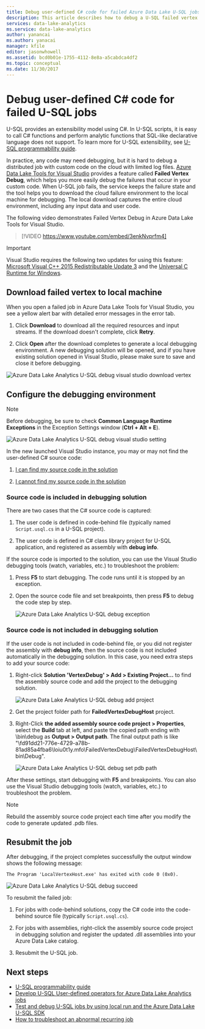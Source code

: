 ```yaml
---
title: Debug user-defined C# code for failed Azure Data Lake U-SQL jobs
description: This article describes how to debug a U-SQL failed vertex using Azure Data Lake Tools for Visual Studio.
services: data-lake-analytics
ms.service: data-lake-analytics
author: yanancai
ms.author: yanacai
manager: kfile
editor: jasonwhowell
ms.assetid: bcd0b01e-1755-4112-8e8a-a5cabdca4df2
ms.topic: conceptual
ms.date: 11/30/2017
---
```

# Debug user-defined C# code for failed U-SQL jobs

U-SQL provides an extensibility model using C#. In U-SQL scripts, it is easy to call C# functions and perform analytic functions that SQL-like declarative language does not support. To learn more for U-SQL extensibility, see [U-SQL programmability guide](https://docs.microsoft.com/azure/data-lake-analytics/data-lake-analytics-u-sql-programmability-guide#use-user-defined-functions-udf). 

In practice, any code may need debugging, but it is hard to debug a distributed job with custom code on the cloud with limited log files. [Azure Data Lake Tools for Visual Studio](http://aka.ms/adltoolsvs) provides a feature called **Failed Vertex Debug**, which helps you more easily debug the failures that occur in your custom code. When U-SQL job fails, the service keeps the failure state and the tool helps you to download the cloud failure environment to the local machine for debugging. The local download captures the entire cloud environment, including any input data and user code.

The following video demonstrates Failed Vertex Debug in Azure Data Lake Tools for Visual Studio.

> [!VIDEO https://www.youtube.com/embed/3enkNvprfm4]
>

> [!IMPORTANT]
> Visual Studio requires the following two updates for using this feature: [Microsoft Visual C++ 2015 Redistributable Update 3](https://www.microsoft.com/en-us/download/details.aspx?id=53840) and the [Universal C Runtime for Windows](https://www.microsoft.com/download/details.aspx?id=50410).
>

## Download failed vertex to local machine

When you open a failed job in Azure Data Lake Tools for Visual Studio, you see a yellow alert bar with detailed error messages in the error tab.

1. Click **Download** to download all the required resources and input streams. If the download doesn't complete, click **Retry**.

2. Click **Open** after the download completes to generate a local debugging environment. A new debugging solution will be opened, and if you have existing solution opened in Visual Studio, please make sure to save and close it before debugging.

![Azure Data Lake Analytics U-SQL debug visual studio download vertex](./media/data-lake-analytics-debug-u-sql-jobs/data-lake-analytics-download-vertex.png)

## Configure the debugging environment

> [!NOTE]
> Before debugging, be sure to check **Common Language Runtime Exceptions** in the Exception Settings window (**Ctrl + Alt + E**).

![Azure Data Lake Analytics U-SQL debug visual studio setting](./media/data-lake-analytics-debug-u-sql-jobs/data-lake-analytics-clr-exception-setting.png)

In the new launched Visual Studio instance, you may or may not find the user-defined C# source code:

1. [I can find my source code in the solution](#source-code-is-included-in-debugging-solution)

2. [I cannot find my source code in the solution](#source-code-is-not-included-in-debugging-solution)

### Source code is included in debugging solution

There are two cases that the C# source code is captured:

1. The user code is defined in code-behind file (typically named `Script.usql.cs` in a U-SQL project).

2. The user code is defined in C# class library project for U-SQL application, and registered as assembly with **debug info**.

If the source code is imported to the solution, you can use the Visual Studio debugging tools (watch, variables, etc.) to troubleshoot the problem:

1. Press **F5** to start debugging. The code runs until it is stopped by an exception.

2. Open the source code file and set breakpoints, then press **F5** to debug the code step by step.

    ![Azure Data Lake Analytics U-SQL debug exception](./media/data-lake-analytics-debug-u-sql-jobs/data-lake-analytics-debug-exception.png)

### Source code is not included in debugging solution

If the user code is not included in code-behind file, or you did not register the assembly with **debug info**, then the source code is not included automatically in the debugging solution. In this case, you need extra steps to add your source code:

1. Right-click **Solution 'VertexDebug' > Add > Existing Project...** to find the assembly source code and add the project to the debugging solution.

    ![Azure Data Lake Analytics U-SQL debug add project](./media/data-lake-analytics-debug-u-sql-jobs/data-lake-analytics-add-project-to-debug-solution.png)

2. Get the project folder path for **FailedVertexDebugHost** project. 

3. Right-Click **the added assembly source code project > Properties**, select the **Build** tab at left, and paste the copied path ending with \bin\debug as **Output > Output path**. The final output path is like "<DataLakeTemp path>\fd91dd21-776e-4729-a78b-81ad85a4fba6\loiu0t1y.mfo\FailedVertexDebug\FailedVertexDebugHost\bin\Debug\".

    ![Azure Data Lake Analytics U-SQL debug set pdb path](./media/data-lake-analytics-debug-u-sql-jobs/data-lake-analytics-set-pdb-path.png)

After these settings, start debugging with **F5** and breakpoints. You can also use the Visual Studio debugging tools (watch, variables, etc.) to troubleshoot the problem.

> [!NOTE]
> Rebuild the assembly source code project each time after you modify the code to generate updated .pdb files.

## Resubmit the job

After debugging, if the project completes successfully the output window shows the following message:

    The Program 'LocalVertexHost.exe' has exited with code 0 (0x0).

![Azure Data Lake Analytics U-SQL debug succeed](./media/data-lake-analytics-debug-u-sql-jobs/data-lake-analytics-debug-succeed.png)

To resubmit the failed job:

1. For jobs with code-behind solutions, copy the C# code into the code-behind source file (typically `Script.usql.cs`).

2. For jobs with assemblies, right-click the assembly source code project in debugging solution and register the updated .dll assemblies into your Azure Data Lake catalog.

3. Resubmit the U-SQL job.

## Next steps

- [U-SQL programmability guide](data-lake-analytics-u-sql-programmability-guide.md)
- [Develop U-SQL User-defined operators for Azure Data Lake Analytics jobs](data-lake-analytics-u-sql-develop-user-defined-operators.md)
- [Test and debug U-SQL jobs by using local run and the Azure Data Lake U-SQL SDK](data-lake-analytics-data-lake-tools-local-run.md)
- [How to troubleshoot an abnormal recurring job](data-lake-analytics-data-lake-tools-debug-recurring-job.md)
